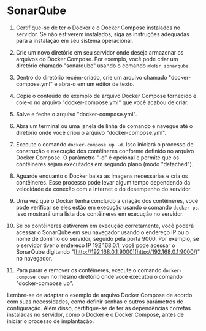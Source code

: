 # SonarQube


1.  Certifique-se de ter o Docker e o Docker Compose instalados no servidor. Se não estiverem instalados, siga as instruções adequadas para a instalação em seu sistema operacional.
    
2.  Crie um novo diretório em seu servidor onde deseja armazenar os arquivos do Docker Compose. Por exemplo, você pode criar um diretório chamado "sonarqube" usando o comando `mkdir sonarqube`.
    
3.  Dentro do diretório recém-criado, crie um arquivo chamado "docker-compose.yml" e abra-o em um editor de texto.
    
4.  Copie o conteúdo do exemplo de arquivo Docker Compose fornecido e cole-o no arquivo "docker-compose.yml" que você acabou de criar.
    
5.  Salve e feche o arquivo "docker-compose.yml".
    
6.  Abra um terminal ou uma janela de linha de comando e navegue até o diretório onde você criou o arquivo "docker-compose.yml".
    
7.  Execute o comando `docker-compose up -d`. Isso iniciará o processo de construção e execução dos contêineres conforme definido no arquivo Docker Compose. O parâmetro "-d" é opcional e permite que os contêineres sejam executados em segundo plano (modo "detached").
    
8.  Aguarde enquanto o Docker baixa as imagens necessárias e cria os contêineres. Esse processo pode levar algum tempo dependendo da velocidade da conexão com a Internet e do desempenho do servidor.
    
9.  Uma vez que o Docker tenha concluído a criação dos contêineres, você pode verificar se eles estão em execução usando o comando `docker ps`. Isso mostrará uma lista dos contêineres em execução no servidor.
    
10.  Se os contêineres estiverem em execução corretamente, você poderá acessar o SonarQube em seu navegador usando o endereço IP ou o nome de domínio do servidor, seguido pela porta 9000. Por exemplo, se o servidor tiver o endereço IP 192.168.0.1, você pode acessar o SonarQube digitando "[http://192.168.0.1:9000](http://192.168.0.1:9000/)" no navegador.
    
11.  Para parar e remover os contêineres, execute o comando `docker-compose down` no mesmo diretório onde você executou o comando "docker-compose up".
    

Lembre-se de adaptar o exemplo de arquivo Docker Compose de acordo com suas necessidades, como definir senhas e outros parâmetros de configuração. Além disso, certifique-se de ter as dependências corretas instaladas no servidor, como o Docker e o Docker Compose, antes de iniciar o processo de implantação.